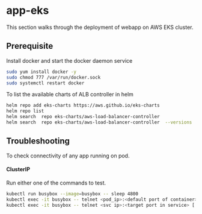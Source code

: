 # app-eks

This section walks through the deployment of webapp on AWS EKS cluster.

## Prerequisite
Install docker and start the docker daemon service
```sh
sudo yum install docker -y
sudo chmod 777 /var/run/docker.sock
sudo systemctl restart docker
```



To list the available charts of ALB controller in helm
```sh
helm repo add eks-charts https://aws.github.io/eks-charts
helm repo list
helm search  repo eks-charts/aws-load-balancer-controller
helm search  repo eks-charts/aws-load-balancer-controller  --versions
```

## Troubleshooting 
To check connectivity of any app running on pod.

#### ClusterIP
Run either one of the commands to test.
```sh
kubectl run busybox --image=busybox -- sleep 4800
kubectl exec -it busybox -- telnet <pod_ip>:<default port of container>  [ Ex: kubectl exec -it bus -- telnet 10.74.51.19:80 ]
kubectl exec -it busybox -- telnet <svc ip>:<target port in service> [ Ex: kubectl exec -it bus -- telnet 10.74.51.216 8080 ]
```
